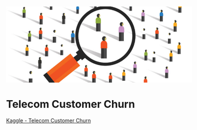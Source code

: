 ![cover_photo](./README_files/customer-understanding.jpg)
# Telecom Customer Churn

[Kaggle - Telecom Customer Churn](https://www.kaggle.com/blastchar/telco-customer-churn)
